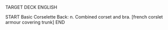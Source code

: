 TARGET DECK
ENGLISH

START
Basic
Corselette
Back: n. Combined corset and bra. [french corslet armour covering trunk]
END
